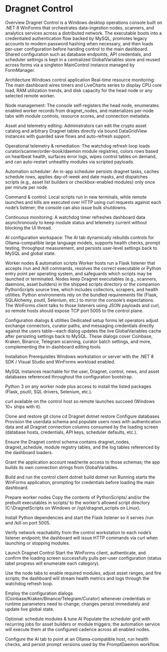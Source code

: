 # Dragnet Control
Overview
Dragnet Control is a Windows desktop operations console built on .NET 8 WinForms that orchestrates data-ingestion nodes, scanners, and analytics services across a distributed network. The executable boots into a credentialed authentication flow backed by MySQL, promotes legacy accounts to modern password hashing when necessary, and then loads per-user configuration before handing control to the main dashboard. Shared configuration such as database endpoints, API credentials, and scheduler settings is kept in a centralized GlobalVariables store and reused across forms via a singleton MainControl instance managed by FormManager.

Architecture
Windows control application
Real-time resource monitoring: The main dashboard wires timers and LiveCharts series to display CPU core load, RAM utilization trends, and disk capacity for the head node or any selected remote worker.

Node management: The console self-registers the head node, enumerates enabled worker records from dragnet_nodes, and materializes per-node tabs with module controls, resource scores, and connection metadata.

Asset and telemetry editing: Administrators can edit the crypto asset catalog and arbitrary Dragnet tables directly via bound DataGridView instances with guarded save flows and auto-refresh support.

Operational telemetry & remediation: The watchdog refresh loop loads curator/scanner/order-book/daemon module registries, colors rows based on heartbeat health, surfaces error logs, wipes control tables on demand, and can auto-restart unhealthy modules via scripted payloads.

Automation scheduler: An in-app scheduler persists dragnet tasks, caches schedule rows, applies day-of-week and date masks, and dispatches scripts (e.g., asset list builders or checkbox-enabled modules) only once per minute per node.

Command & control: Local scripts run in new terminals, while remote launches and kills are executed over HTTP using curl requests against each node’s listener; the console can also issue bulk shutdowns.

Continuous monitoring: A watchdog timer refreshes dashboard data asynchronously to keep module status and telemetry current without blocking the UI thread.

AI configuration workspace: The AI tab dynamically rebuilds controls for Ollama-compatible large language models, supports health checks, prompt testing, throughput measurement, and persists user-level settings back to MySQL and global state.

Worker nodes & automation scripts
Worker hosts run a Flask listener that accepts /run and /kill commands, resolves the correct executable or Python entry point per operating system, and safeguards which scripts may be launched or terminated. Nodes keep Dragnet executables (e.g., scanners, daemons, asset builders) in the shipped scripts directory or the companion PythonScripts source tree, which includes collectors, scrapers, and health utilities. Python environments rely on the bundled requirements file (Flask, SQLAlchemy, psutil, Selenium, etc.) to mirror the console’s expectations. The WinForms client talks to those listeners using JSON payloads and curl, so remote hosts should expose TCP port 5005 to the control plane.

Configuration dialogs & utilities
Dedicated setup forms let operators adjust exchange connectors, curator paths, and messaging credentials directly against the users table—each dialog updates the live GlobalVariables cache after persisting settings back to MySQL. These dialogs cover Coinbase, Kraken, Binance, Telegram scanning, curator batch settings, and more, complementing the in-dashboard editing tools.

Installation
Prerequisites
Windows workstation or server with the .NET 8 SDK / Visual Studio and WinForms workload enabled.

MySQL instances reachable for the user, Dragnet, control, news, and asset databases referenced throughout the configuration bootstrap.

Python 3 on any worker node plus access to install the listed packages (Flask, psutil, SQL drivers, Selenium, etc.).

curl available on the control host so remote launches succeed (Windows 10+ ships with it).

Clone and restore
git clone <repo-url>
cd Dragnet
dotnet restore
Configure databases
Provision the userdata schema and populate users rows with authentication data and all Dragnet connection columns consumed by the loading screen (database hosts, credentials, API keys, scheduler defaults, etc.).

Ensure the Dragnet control schema contains dragnet_nodes, dragnet_schedule, module registry tables, and the log tables referenced by the dashboard loaders.

Grant the application account read/write access to those schemas; the app builds its own connection strings from GlobalVariables.

Build and run the control client
dotnet build
dotnet run
Running starts the WinForms application, prompting for credentials before loading the main dashboard.

Prepare worker nodes
Copy the contents of PythonScripts/ and/or the prebuilt executables in scripts/ to the worker’s allowed script directory (C:\DragnetScripts on Windows or /opt/dragnet_scripts on Linux).

Install Python dependencies and start the Flask listener so it serves /run and /kill on port 5005.

Verify network reachability from the control workstation to each node’s listener endpoint; the dashboard will issue HTTP commands via curl when launching or stopping modules.

Launch Dragnet Control
Start the WinForms client, authenticate, and confirm the loading screen successfully pulls per-user configuration (status label progress will enumerate each category).

Use the node tabs to enable required modules, adjust asset ranges, and fire scripts; the dashboard will stream health metrics and logs through the watchdog refresh loop.

Employ the configuration dialogs (Coinbase/Kraken/Binance/Telegram/Curator) whenever credentials or runtime parameters need to change; changes persist immediately and update live global state.

Optional: schedule modules & tune AI
Populate the scheduler grid with recurring jobs for asset builders or module triggers; the automation service will execute them at the configured cadence across all enabled nodes.

Configure the AI tab to point at an Ollama-compatible host, run health checks, and persist prompt versions used by the PromptDaemon workflow.

